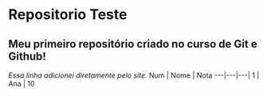 # Repositorio Teste
## Meu primeiro repositório criado no curso de Git e Github!
 _Essa linha adicionei diretamente pelo site._
Num | Nome | Nota
---|---|---|
1 | Ana | 10 
